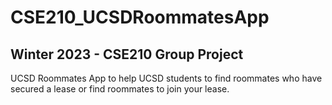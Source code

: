 # CSE210_UCSDRoommatesApp
## Winter 2023 - CSE210 Group Project
UCSD Roommates App to help UCSD students to find roommates who have secured a lease or find roommates to join your lease.
